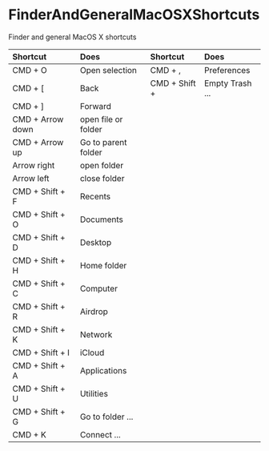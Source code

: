 # FinderAndGeneralMacOSXShortcuts
Finder and general MacOS X shortcuts

| Shortcut              | Does                | Shortcut              | Does |
| :-------------------- | :------------------ | :-------------------- | :------------------ |
| CMD + O               | Open selection      | CMD + ,               | Preferences         |
| CMD + [               | Back                | CMD + Shift +         | Empty Trash ...     |
| CMD + ]               | Forward             |
| CMD + Arrow down      | open file or folder |
| CMD + Arrow up        | Go to parent folder |
| Arrow right           | open folder         |
| Arrow left            | close folder        |
| CMD + Shift + F       | Recents             |
| CMD + Shift + O       | Documents           |
| CMD + Shift + D       | Desktop             |
| CMD + Shift + H       | Home folder         |
| CMD + Shift + C       | Computer            |
| CMD + Shift + R       | Airdrop             |
| CMD + Shift + K       | Network             |
| CMD + Shift + I       | iCloud              |
| CMD + Shift + A       | Applications        |
| CMD + Shift + U       | Utilities           |
| CMD + Shift + G       | Go to folder ...    |
| CMD + K               | Connect ...         |
